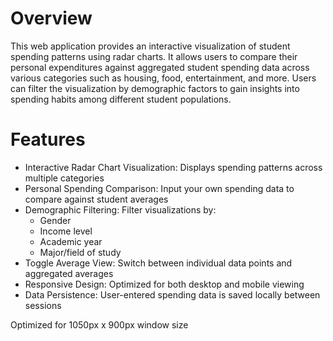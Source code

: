 # Overview

This web application provides an interactive visualization of student spending patterns using radar charts. It allows users to compare their personal expenditures against aggregated student spending data across various categories such as housing, food, entertainment, and more. Users can filter the visualization by demographic factors to gain insights into spending habits among different student populations.

# Features

- Interactive Radar Chart Visualization: Displays spending patterns across multiple categories
- Personal Spending Comparison: Input your own spending data to compare against student averages
- Demographic Filtering: Filter visualizations by:
  - Gender
  - Income level
  - Academic year
  - Major/field of study
- Toggle Average View: Switch between individual data points and aggregated averages
- Responsive Design: Optimized for both desktop and mobile viewing
- Data Persistence: User-entered spending data is saved locally between sessions

Optimized for 1050px x 900px window size
